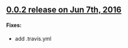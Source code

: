 ## [0.0.2 release on Jun 7th, 2016](https://github.com/rs/SDWebImage/releases/tag/3.8.1)

#### Fixes:

- add .travis.yml

  ​
